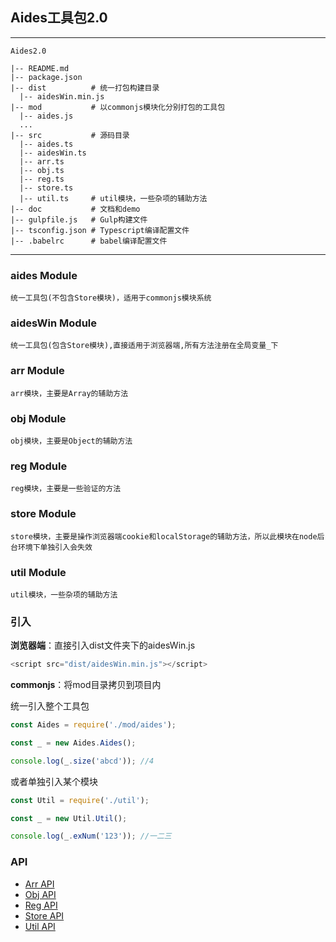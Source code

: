 ## Aides工具包2.0
***

```
Aides2.0

|-- README.md
|-- package.json
|-- dist          # 统一打包构建目录
  |-- aidesWin.min.js
|-- mod           # 以commonjs模块化分别打包的工具包
  |-- aides.js     
  ...
|-- src           # 源码目录
  |-- aides.ts    
  |-- aidesWin.ts
  |-- arr.ts       
  |-- obj.ts       
  |-- reg.ts      
  |-- store.ts     
  |-- util.ts     # util模块，一些杂项的辅助方法
|-- doc           # 文档和demo
|-- gulpfile.js   # Gulp构建文件
|-- tsconfig.json # Typescript编译配置文件
|-- .babelrc      # babel编译配置文件
```
***

### aides Module

```
统一工具包(不包含Store模块)，适用于commonjs模块系统
```

### aidesWin Module

```
统一工具包(包含Store模块),直接适用于浏览器端,所有方法注册在全局变量_下
```

### arr Module

```
arr模块，主要是Array的辅助方法
```

### obj Module

```
obj模块，主要是Object的辅助方法
```

### reg Module
```
reg模块，主要是一些验证的方法
```

### store Module

```
store模块，主要是操作浏览器端cookie和localStorage的辅助方法，所以此模块在node后台环境下单独引入会失效
```

### util Module

```
util模块，一些杂项的辅助方法
```

### 引入

**浏览器端**：直接引入dist文件夹下的aidesWin.js
```js
<script src="dist/aidesWin.min.js"></script>
```

**commonjs**：将mod目录拷贝到项目内

统一引入整个工具包

```js
const Aides = require('./mod/aides');

const _ = new Aides.Aides();

console.log(_.size('abcd')); //4
```

或者单独引入某个模块

```js
const Util = require('./util');

const _ = new Util.Util();

console.log(_.exNum('123')); //一二三
```

### API

* [Arr API](https://github.com/LeoHughes/Aides2.0/blob/master/doc/Arr.md)
* [Obj API](https://github.com/LeoHughes/Aides2.0/blob/master/doc/Obj.md)
* [Reg API](https://github.com/LeoHughes/Aides2.0/blob/master/doc/Reg.md)
* [Store API](https://github.com/LeoHughes/Aides2.0/blob/master/doc/Store.md)
* [Util API](https://github.com/LeoHughes/Aides2.0/blob/master/doc/Util.md)